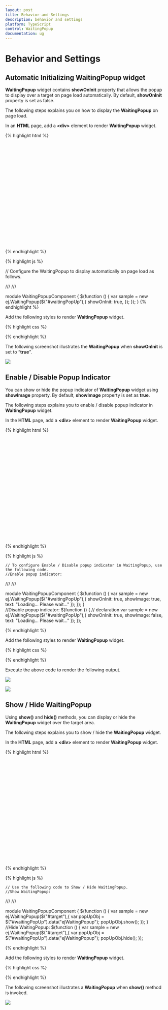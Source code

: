 ```yaml
---
layout: post
title: Behavior-and-Settings
description: behavior and settings
platform: TypeScript
control: WaitingPopup
documentation: ug
---
```


# Behavior and Settings

## Automatic Initializing WaitingPopup widget

**WaitingPopup** widget contains **showOnInit** property that allows the popup to display over a target on page load automatically. By default, **showOnInit** property is set as false.

The following steps explains you on how to display the **WaitingPopup** on page load.

In an **HTML** page, add a **&lt;div&gt;** element to render **WaitingPopup** widget.

{% highlight html %}

<div class="control">
    <div id="waitingPopUp"></div>
</div>  

{% endhighlight %}

{% highlight js %}

// Configure the WaitingPopup to display automatically on page load as follows.

/// <reference path="tsfiles/jquery.d.ts" />
/// <reference path="tsfiles/ej.web.all.d.ts" />

module WaitingPopupComponent {
    $(function () {
        var sample = new ej.WaitingPopup($("#waitingPopUp"),{
            showOnInit: true,
        });
    });
}
{% endhighlight %}

 Add the following styles to render **WaitingPopup** widget.


{% highlight css %}

<style type="text/css" class="cssStyles">

   #waitingPopUp {
       height: 320px;
       width: 600px;
   }
</style>

{% endhighlight %}


The following screenshot illustrates the **WaitingPopup** when **showOnInit** is set to “**true**”.

![](Behavior-and-Settings_images/Behavior-and-Settings_img1.png) 

## Enable / Disable Popup Indicator

You can show or hide the popup indicator of **WaitingPopup** widget using **showImage** property. By default, **showImage** property is set as **true**.

The following steps explains you to enable / disable popup indicator in **WaitingPopup** widget.

 In the **HTML** page, add a **&lt;div&gt;** element to render **WaitingPopup** widget.

{% highlight html %}

<div class="control">
    <div id="waitingPopUp"></div>
</div>  

{% endhighlight %}

{% highlight js %}

    // To configure Enable / Disable popup indicator in WaitingPopup, use the following code.
    //Enable popup indicator:
/// <reference path="tsfiles/jquery.d.ts" />
/// <reference path="tsfiles/ej.web.all.d.ts" />

module WaitingPopupComponent {
 $(function () { 
     var sample = new ej.WaitingPopup($("#waitingPopUp"),{
            showOnInit: true,
            showImage: true,
            text: "Loading... Please wait..."
        });
    });
 }   
    //Disable popup indicator:
 $(function () {
        // declaration
       var sample = new ej.WaitingPopup($("#waitingPopUp"),{
            showOnInit: true,
            showImage: false,
            text: "Loading... Please wait..."
        });
    });
 

{% endhighlight %}

 Add the following styles to render **WaitingPopup** widget.


{% highlight css %}

<style type="text/css" class="cssStyles">
   #waitingPopUp {
       height: 320px;
       width: 600px;
   }
</style>

{% endhighlight %}



Execute the above code to render the following output.

![](Behavior-and-Settings_images/Behavior-and-Settings_img2.png) 

![](Behavior-and-Settings_images/Behavior-and-Settings_img3.png) 

## Show / Hide WaitingPopup

Using **show()** and **hide()** methods, you can display or hide the **WaitingPopup** widget over the target area.

The following steps explains you to show / hide the **WaitingPopup** widget.

In the **HTML** page, add a **&lt;div&gt;** element to render **WaitingPopup** widget.

{% highlight html %}

<div class="control">
    <div id="waitingPopUp"></div>
</div>

{% endhighlight %}

{% highlight js %}

    // Use the following code to Show / Hide WaitingPopup.
    //Show WaitingPopup:
/// <reference path="tsfiles/jquery.d.ts" />
/// <reference path="tsfiles/ej.web.all.d.ts" />

module WaitingPopupComponent {
    $(function () {
        var sample = new ej.WaitingPopup($("#target"),{
        var popUpObj = $("#waitingPopUp").data("ejWaitingPopup");
        popUpObj.show();
    });
}   
    //Hide WaitingPopup:
    $(function () {
        var sample = new ej.WaitingPopup($("#target"),{
        var popUpObj = $("#waitingPopUp").data("ejWaitingPopup");
        popUpObj.hide();
    });

{% endhighlight %}

Add the following styles to render **WaitingPopup** widget.

{% highlight css %}

<style type="text/css" class="cssStyles">
   #waitingPopUp {
       height: 320px;
       width: 600px;
   }
</style>

{% endhighlight %}



The following screenshot illustrates a **WaitingPopup** when **show()** method is invoked.

![](Behavior-and-Settings_images/Behavior-and-Settings_img4.png) 

